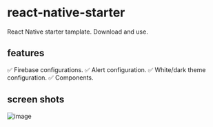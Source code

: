 # react-native-starter
React Native starter tamplate. Download and use.

## features
✅ Firebase configurations.
✅ Alert configuration.
✅ White/dark theme configuration.
✅ Components.

## screen shots
![image](https://github.com/user-attachments/assets/c7a2f2c6-44c0-487d-9ad6-f951d0b1a6ba)
